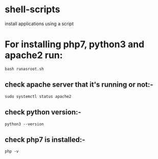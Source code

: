 # shell-scripts
install applications using a script

# For installing php7, python3 and apache2 run:

`bash runasroot.sh`

## check apache server that it's running or not:-

`sudo systemctl status apache2`


## check python version:- 

`python3 --version`

## check php7 is installed:-

`php -v`
